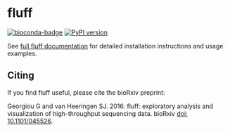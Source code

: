 fluff
=====
[![bioconda-badge](https://img.shields.io/badge/install%20with-bioconda-brightgreen.svg?style=flat)](http://bioconda.github.io)
[![PyPI version](https://badge.fury.io/py/biofluff.svg)](https://badge.fury.io/py/biofluff)

See [full fluff documentation](http://fluff.readthedocs.org/) for detailed installation instructions and usage examples.

Citing
------

If you find fluff useful, please cite the bioRxiv preprint: 

Georgiou G and van Heeringen SJ. 2016. fluff: exploratory analysis and visualization of high-throughput sequencing data. bioRxiv [doi: 10.1101/045526](http://dx.doi.org/10.1101/045526).
